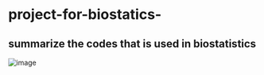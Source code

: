 # project-for-biostatics-
## summarize the codes that is used in biostatistics
![image](https://github.com/caoxingyuwin/project-for-biostatistics-/assets/84322577/11948d14-ddb9-4d5c-857a-87e19fff4876)
